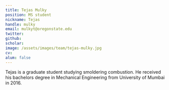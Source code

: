 ```yaml
---
title: Tejas Mulky
position: MS student
nickname: Tejas
handle: mulky
email: mulkyt@oregonstate.edu
twitter:
github:
scholar:
image: /assets/images/team/tejas-mulky.jpg
cv:
alum: false
---
```

Tejas is a graduate student studying smoldering combustion. He received his bachelors degree in Mechanical Engineering from University of Mumbai in 2016.


[Oregon State University]: http://oregonstate.edu/
[School of Mechanical, Industrial, and Manufacturing Engineering]: http://mime.oregonstate.edu
